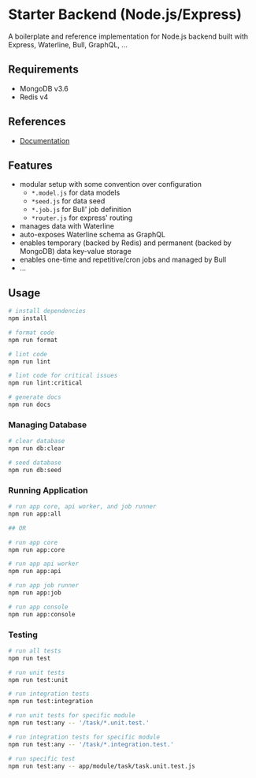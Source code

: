 # Starter Backend (Node.js/Express)

A boilerplate and reference implementation for Node.js backend built with Express, Waterline, Bull, GraphQL, ...

## Requirements

- MongoDB v3.6
- Redis v4

## References

- [Documentation](./docs/)

## Features

- modular setup with some convention over configuration
  - `*.model.js` for data models
  - `*seed.js` for data seed
  - `*.job.js` for Bull' job definition
  - `*router.js` for express' routing
- manages data with Waterline
- auto-exposes Waterline schema as GraphQL
- enables temporary (backed by Redis) and permanent (backed by MongoDB) data key-value storage
- enables one-time and repetitive/cron jobs and managed by Bull
- ...

## Usage

```sh
# install dependencies
npm install

# format code
npm run format

# lint code
npm run lint

# lint code for critical issues
npm run lint:critical

# generate docs
npm run docs
```

### Managing Database

```sh
# clear database
npm run db:clear

# seed database
npm run db:seed
```

### Running Application

```sh
# run app core, api worker, and job runner
npm run app:all

## OR

# run app core
npm run app:core

# run app api worker
npm run app:api

# run app job runner
npm run app:job

# run app console
npm run app:console
```

### Testing

```sh
# run all tests
npm run test

# run unit tests
npm run test:unit

# run integration tests
npm run test:integration

# run unit tests for specific module
npm run test:any -- '/task/*.unit.test.'

# run integration tests for specific module
npm run test:any -- '/task/*.integration.test.'

# run specific test
npm run test:any -- app/module/task/task.unit.test.js
```

